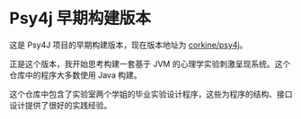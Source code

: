 # Psy4j 早期构建版本
这是 Psy4J 项目的早期构建版本，现在版本地址为 [corkine/psy4j](git.mazhangjing.com:3000/corkine/psy4j)。

正是这个版本，我开始思考构建一套基于 JVM 的心理学实验刺激呈现系统。这个仓库中的程序大多数使用 Java 构建。

这个仓库中包含了实验室两个学姐的毕业实验设计程序，这些为程序的结构、接口设计提供了很好的实践经验。
